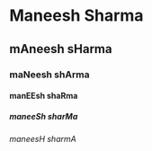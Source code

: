 # Maneesh Sharma 
## mAneesh sHarma
### maNeesh shArma
#### manEEsh shaRma
##### maneeSh sharMa
###### maneesH sharmA
